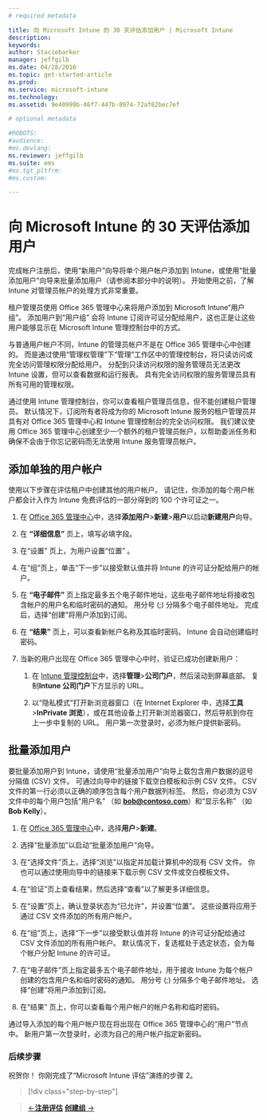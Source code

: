 ```yaml
---
# required metadata

title: 向 Microsoft Intune 的 30 天评估添加用户 | Microsoft Intune
description:
keywords:
author: Staciebarker
manager: jeffgilb
ms.date: 04/28/2016
ms.topic: get-started-article
ms.prod:
ms.service: microsoft-intune
ms.technology:
ms.assetid: 9e40999b-46f7-447b-8974-72af82bec7ef

# optional metadata

#ROBOTS:
#audience:
#ms.devlang:
ms.reviewer: jeffgilb
ms.suite: ems
#ms.tgt_pltfrm:
#ms.custom:

---
```


# 向 Microsoft Intune 的 30 天评估添加用户
完成帐户注册后，使用“新用户”向导将单个用户帐户添加到 Intune，或使用“批量添加用户”向导来批量添加用户（请参阅本部分中的说明）。  开始使用之前，了解 Intune 对管理员帐户的处理方式非常重要。

租户管理员使用 Office 365 管理中心来将用户添加到 Microsoft Intune“用户组”。 添加用户到“用户组”   会将 Intune 订阅许可证分配给用户，这也正是让这些用户能够显示在 Microsoft Intune 管理控制台中的方式。

与普通用户帐户不同，Intune 的管理员帐户不是在 Office 365 管理中心中创建的。 而是通过使用“管理权管理”下“管理”工作区中的管理控制台，将只读访问或完全访问管理权限分配给用户。 分配到只读访问权限的服务管理员无法更改 Intune 设置，但可以查看数据和运行报表。 具有完全访问权限的服务管理员具有所有可用的管理权限。

通过使用 Intune 管理控制台，你可以查看租户管理员信息，但不能创建租户管理员。 默认情况下，订阅所有者将成为你的 Microsoft Intune 服务的租户管理员并具有对 Office 365 管理中心和 Intune 管理控制台的完全访问权限。 我们建议使用 Office 365 管理中心创建至少一个额外的租户管理员帐户，以帮助委派任务和确保不会由于你忘记密码而无法使用 Intune 服务管理员帐户。

## 添加单独的用户帐户
使用以下步骤在评估租户中创建其他的用户帐户。 请记住，你添加的每个用户帐户都会计入作为 Intune 免费评估的一部分得到的 100 个许可证之一。

1.  在 [Office 365 管理中心](http://go.microsoft.com/fwlink/?LinkID=787455)中，选择**添加用户**&gt;**新建**&gt;**用户**以启动**新建用户**向导。

2.  在 **“详细信息”** 页上，填写必填字段。

3.  在“设置”  页上，为用户设置“位置”  。

4.  在“组”页上，单击“下一步”以接受默认值并将 Intune 的许可证分配给用户的帐户。

5.  在 **“电子邮件”** 页上指定最多五个电子邮件地址，这些电子邮件地址将接收包含帐户的用户名和临时密码的通知。 用分号 (;) 分隔多个电子邮件地址。 完成后，选择“创建”将用户添加到订阅。

6.  在 **“结果”** 页上，可以查看新帐户名称及其临时密码。 Intune 会自动创建临时密码。

7.  当新的用户出现在 Office 365 管理中心中时，验证已成功创建新用户：

    1.  在 [Intune 管理控制台](https://manage.microsoft.com/)中，选择**管理**&gt;**公司门户**，然后滚动到屏幕底部。 复制**Intune 公司门户**下方显示的 URL。

    2.  以“隐私模式”打开新浏览器窗口（在 Internet Explorer 中，选择**工具**&gt;**InPrivate 浏览**），或在其他设备上打开新浏览器窗口，然后导航到你在上一步中复制的 URL。 用户第一次登录时，必须为帐户提供新密码。

## 批量添加用户
要批量添加用户到 Intune，请使用“批量添加用户”向导上载包含用户数据的逗号分隔值 (CSV) 文件。 可通过向导中的链接下载空白模板和示例 CSV 文件。 CSV 文件的第一行必须以正确的顺序包含每个用户数据列标签。 然后，你必须为 CSV 文件中的每个用户包括“用户名”  （如 **bob@contoso.com**）和“显示名称”  （如 **Bob Kelly**）。

1.  在 [Office 365 管理中心](http://go.microsoft.com/fwlink/?LinkID=787455)中，选择**用户**&gt;**新建**。

2.  选择“批量添加”以启动“批量添加用户”向导。

3.  在“选择文件”页上，选择“浏览”以指定并加载计算机中的现有 CSV 文件。 你也可以通过使用向导中的链接来下载示例 CSV 文件或空白模板文件。

4.  在“验证”页上查看结果，然后选择“查看”以了解更多详细信息。

5.  在“设置”页上，确认登录状态为“已允许”，并设置“位置”。 这些设置将应用于通过 CSV 文件添加的所有用户帐户。

6.  在“组”页上，选择“下一步”以接受默认值并将 Intune 的许可证分配给通过 CSV 文件添加的所有用户帐户。 默认情况下，复选框处于选定状态，会为每个帐户分配 Intune 的许可证。

7.  在“电子邮件”页上指定最多五个电子邮件地址，用于接收 Intune 为每个帐户创建的包含用户名和临时密码的通知。 用分号 (;) 分隔多个电子邮件地址。 选择“创建”将用户添加到订阅。

8.  在“结果”  页上，你可以查看每个用户帐户的帐户名称和临时密码。

通过导入添加的每个用户帐户现在将出现在 Office 365 管理中心的“用户”节点中。 新用户第一次登录时，必须为自己的用户帐户指定新密码。

### 后续步骤
祝贺你！ 你刚完成了“Microsoft Intune 评估”演练的步骤 2。

>[!div class="step-by-step"]

>[&larr;**注册评估**](.\get-started-with-a-30-day-trial-of-microsoft-intune-step-1.md)     [**创建组** &rarr;](.\get-started-with-a-30-day-trial-of-microsoft-intune-step-3.md)  


<!--HONumber=May16_HO3-->


